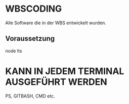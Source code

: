# WBSCODING
Alle Software die in der WBS entwickelt wurden.

## Voraussetzung
node lts

# KANN IN JEDEM TERMINAL AUSGEFÜHRT WERDEN
PS, GITBASH, CMD etc.

